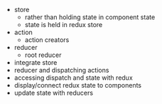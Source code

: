 - store
  - rather than holding state in component state
  - state is held in redux store
- action
  - action creators
- reducer
  - root reducer
- integrate store
- reducer and dispatching actions
- accessing dispatch and state with redux
- display/connect redux state to components
- update state with reducers